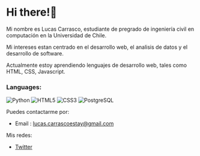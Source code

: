 # Hi there!👋

Mi nombre es Lucas Carrasco, estudiante de pregrado de ingeniería civil en computación en la Universidad de Chile.

Mi intereses estan centrado en el desarrollo web, el analisis de datos y el desarrollo de software.

Actualmente estoy aprendiendo lenguajes de desarrollo web, tales como HTML, CSS, Javascript.

### Languages:

![Python](https://img.shields.io/badge/Python-14354C?style=for-the-badge&logo=python&logoColor=white)
![HTML5](https://img.shields.io/badge/HTML5-E34F26?style=for-the-badge&logo=html5&logoColor=white)
![CSS3](https://img.shields.io/badge/CSS3-1572B6?style=for-the-badge&logo=css3&logoColor=white)
![PostgreSQL](https://img.shields.io/badge/PostgreSQL-316192?style=for-the-badge&logo=postgresql&logoColor=white)

Puedes contactarme por:
- Email : lucas.carrascoestay@gmail.com

Mis redes:
- [Twitter](https://twitter.com/LucasSCE)


